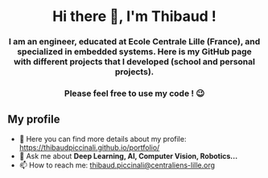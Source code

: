  
<h1 align="center">Hi there 👋, I'm Thibaud !</h1>
<h3 align="center">I am an engineer, educated at Ecole Centrale Lille (France), and specialized in embedded systems. Here is my GitHub page with different projects that I developed (school and personal projects). </h3> 
<h3 align="center">Please feel free to use my code ! 😉 </h3>

## My profile

- 🔭 Here you can find more details about my profile: https://thibaudpiccinali.github.io/portfolio/
- 💬 Ask me about **Deep Learning, AI, Computer Vision, Robotics...**
- 📫 How to reach me: thibaud.piccinali@centraliens-lille.org
